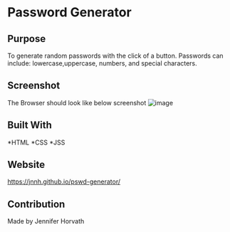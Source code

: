 # Password Generator

## Purpose
To generate random passwords with the click of a button. Passwords can include: lowercase,uppercase, numbers, and special characters.

## Screenshot
The Browser should look like below screenshot
![image](https://user-images.githubusercontent.com/94391604/145742480-29dbe4a2-5158-484a-9873-aa2a23488398.png)

## Built With
*HTML 
*CSS
*JSS

## Website
https://jnnh.github.io/pswd-generator/

## Contribution
Made by Jennifer Horvath
